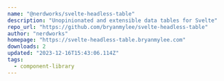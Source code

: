 ```yaml
---
name: "@nerdworks/svelte-headless-table"
description: "Unopinionated and extensible data tables for Svelte"
repo_url: "https://github.com/bryanmylee/svelte-headless-table"
author: "nerdworks"
homepage: "https://svelte-headless-table.bryanmylee.com"
downloads: 2
updated: "2023-12-16T15:43:06.114Z"
tags: 
  - component-library
---
```

